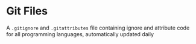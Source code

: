 # Git Files

A `.gitignore` and `.gitattributes` file containing ignore and attribute code for all programming languages, automatically updated daily
